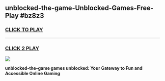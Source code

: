 
## unblocked-the-game-Unblocked-Games-Free-Play #bz8z3
<h3>
<a href="https://us.freeplayer.one?title=unblocked-the-game&ref=9M">CLICK TO PLAY</a></h3>
<hr>

<h3>
<a href="https://us.freeplayer.one?title=unblocked-the-game&ref=9M">CLICK 2 PLAY</a>
  
</h3>

<a href="https://us.freeplayer.one?title=unblocked-the-game&ref=9M"><img src="https://clearcache.store/games.png"></a>


**unblocked-the-game games unblocked: Your Gateway to Fun and Accessible Online Gaming**
